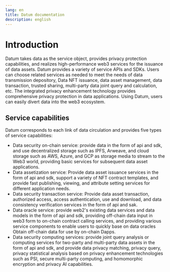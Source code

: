 ```yaml
---
lang: en
title: Datum documentation
description: english
---
```

# Introduction

Datum takes data as the service object, provides privacy protection capabilities, and realizes high-performance web3 services for the issuance of data assets. Datum provides a variety of service APIs and SDKs. Users can choose related services as needed to meet the needs of data transmission depository, Data NFT issuance, data asset management, data transaction, trusted sharing, multi-party data joint query and calculation, etc. The integrated privacy enhancement technology provides comprehensive privacy protection in data applications. Using Datum, users can easily divert data into the web3 ecosystem.


## Service capabilities

Datum corresponds to each link of data circulation and provides five types of service capabilities:


- Data security on-chain service: provide data in the form of api and sdk, and use decentralized storage such as IPFS, Arweave, and cloud storage such as AWS, Azure, and GCP as storage media to stream to the Web3 world, providing basic services for subsequent data asset applications.
- Data assetization service: Provide data asset issuance services in the form of api and sdk, support a variety of NFT contract templates, and provide fast publishing, viewing, and attribute setting services for different application needs.
- Data security transaction service: Provide data asset transaction, authorized access, access authentication, use and download, and data consistency verification services in the form of api and sak.
- Data oracle service: provide web2's existing data services and data models in the form of api and sdk, providing off-chain data input in web3 form to on-chain contract calling services, and providing various service components to enable users to quickly base on data oracles Obtain off-chain data for use by on-chain Dapps.
- Data security computing services: provide joint query analysis or computing services for two-party and multi-party data assets in the form of api and sdk, and provide data privacy matching, privacy query, privacy statistical analysis based on privacy enhancement technologies such as PSI, secure multi-party computing, and homomorphic encryption and privacy AI capabilities.

